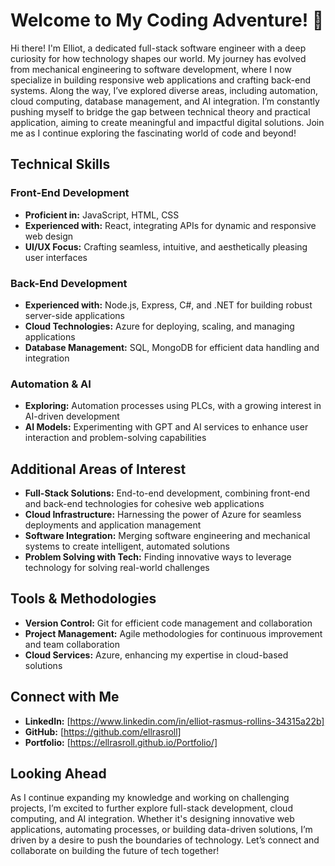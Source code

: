 # Welcome to My Coding Adventure! 🚀

Hi there! I'm Elliot, a dedicated full-stack software engineer with a deep curiosity for how technology shapes our world. My journey has evolved from mechanical engineering to software development, where I now specialize in building responsive web applications and crafting back-end systems. Along the way, I’ve explored diverse areas, including automation, cloud computing, database management, and AI integration. I’m constantly pushing myself to bridge the gap between technical theory and practical application, aiming to create meaningful and impactful digital solutions. Join me as I continue exploring the fascinating world of code and beyond!

## Technical Skills

### Front-End Development
- **Proficient in:** JavaScript, HTML, CSS  
- **Experienced with:** React, integrating APIs for dynamic and responsive web design  
- **UI/UX Focus:** Crafting seamless, intuitive, and aesthetically pleasing user interfaces  

### Back-End Development
- **Experienced with:** Node.js, Express, C#, and .NET for building robust server-side applications  
- **Cloud Technologies:** Azure for deploying, scaling, and managing applications  
- **Database Management:** SQL, MongoDB for efficient data handling and integration  

### Automation & AI
- **Exploring:** Automation processes using PLCs, with a growing interest in AI-driven development  
- **AI Models:** Experimenting with GPT and AI services to enhance user interaction and problem-solving capabilities  

## Additional Areas of Interest
- **Full-Stack Solutions:** End-to-end development, combining front-end and back-end technologies for cohesive web applications  
- **Cloud Infrastructure:** Harnessing the power of Azure for seamless deployments and application management  
- **Software Integration:** Merging software engineering and mechanical systems to create intelligent, automated solutions  
- **Problem Solving with Tech:** Finding innovative ways to leverage technology for solving real-world challenges  

## Tools & Methodologies
- **Version Control:** Git for efficient code management and collaboration  
- **Project Management:** Agile methodologies for continuous improvement and team collaboration  
- **Cloud Services:** Azure, enhancing my expertise in cloud-based solutions  

## Connect with Me
- **LinkedIn:** [https://www.linkedin.com/in/elliot-rasmus-rollins-34315a22b]  
- **GitHub:** [https://github.com/ellrasroll]
- **Portfolio:** [https://ellrasroll.github.io/Portfolio/]

## Looking Ahead
As I continue expanding my knowledge and working on challenging projects, I’m excited to further explore full-stack development, cloud computing, and AI integration. Whether it's designing innovative web applications, automating processes, or building data-driven solutions, I’m driven by a desire to push the boundaries of technology. Let’s connect and collaborate on building the future of tech together!
